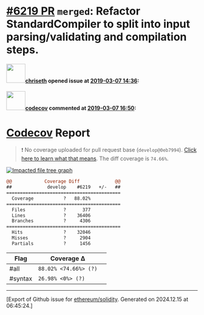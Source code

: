 # [\#6219 PR](https://github.com/ethereum/solidity/pull/6219) `merged`: Refactor StandardCompiler to split into input parsing/validating and compilation steps.

#### <img src="https://avatars.githubusercontent.com/u/9073706?v=4" width="50">[chriseth](https://github.com/chriseth) opened issue at [2019-03-07 14:36](https://github.com/ethereum/solidity/pull/6219):



#### <img src="https://avatars.githubusercontent.com/in/254?v=4" width="50">[codecov](https://github.com/apps/codecov) commented at [2019-03-07 16:50](https://github.com/ethereum/solidity/pull/6219#issuecomment-470603785):

# [Codecov](https://codecov.io/gh/ethereum/solidity/pull/6219?src=pr&el=h1) Report
> :exclamation: No coverage uploaded for pull request base (`develop@0eb7994`). [Click here to learn what that means](https://docs.codecov.io/docs/error-reference#section-missing-base-commit).
> The diff coverage is `74.66%`.

[![Impacted file tree graph](https://codecov.io/gh/ethereum/solidity/pull/6219/graphs/tree.svg?width=650&token=87PGzVEwU0&height=150&src=pr)](https://codecov.io/gh/ethereum/solidity/pull/6219?src=pr&el=tree)

```diff
@@            Coverage Diff             @@
##             develop    #6219   +/-   ##
==========================================
  Coverage           ?   88.02%           
==========================================
  Files              ?      377           
  Lines              ?    36406           
  Branches           ?     4306           
==========================================
  Hits               ?    32046           
  Misses             ?     2904           
  Partials           ?     1456
```

| Flag | Coverage Δ | |
|---|---|---|
| #all | `88.02% <74.66%> (?)` | |
| #syntax | `26.98% <0%> (?)` | |


-------------------------------------------------------------------------------



[Export of Github issue for [ethereum/solidity](https://github.com/ethereum/solidity). Generated on 2024.12.15 at 06:45:24.]
